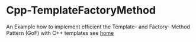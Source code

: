 # Cpp-TemplateFactoryMethod
An Example how to implement efficient the Template- and Factory- Method Pattern (GoF) with C++ templates
see [home](https://github.com/GerdHirsch/Cpp-TemplateFactoryMethod/wiki)
